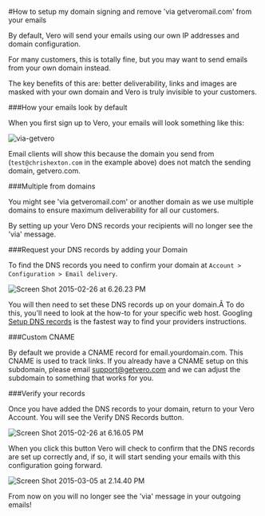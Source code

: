 #How to setup my domain signing and remove 'via getveromail.com' from your emails

By default, Vero will send your emails using our own IP addresses and domain configuration.

For many customers, this is totally fine, but you may want to send emails from your own domain instead.

The key benefits of this are: better deliverability, links and images are masked with your own domain and Vero is truly invisible to your customers.

###How your emails look by default

When you first sign up to Vero, your emails will look something like this:

![via-getvero](https://www.getvero.com/wp-content/uploads/2014/08/via-getvero.png)

Email clients will show this because the domain you send from (`test@chrishexton.com` in the example above) does not match the sending domain, getvero.com.

###Multiple from domains

You might see 'via getveromail.com' or another domain as we use multiple domains to ensure maximum deliverability for all our customers.

By setting up your Vero DNS records your recipients will no longer see the 'via' message.

###Request your DNS records by adding your Domain

To find the DNS records you need to confirm your domain at `Account > Configuration > Email delivery`.

![Screen Shot 2015-02-26 at 6.26.23 PM](https://www.getvero.com/wp-content/uploads/2015/02/Screen-Shot-2015-02-26-at-6.26.23-PM.png)

You will then need to set these DNS records up on your domain.Â To do this, you'll need to look at the how-to for your specific web host. Googling [Setup DNS records](https://www.google.com.au/search?q=how+to+configure+dns+records&oq=how+to+configure+dns+records) is the fastest way to find your providers instructions.

###Custom CNAME

By default we provide a CNAME record for email.yourdomain.com. This CNAME is used to track links. If you already have a CNAME setup on this subdomain, please email support@getvero.com and we can adjust the subdomain to something that works for you.

###Verify your records

Once you have added the DNS records to your domain, return to your Vero Account. You will see the 
Verify DNS Records button.

![Screen Shot 2015-02-26 at 6.16.05 PM](https://www.getvero.com/wp-content/uploads/2015/02/Screen-Shot-2015-02-26-at-6.16.05-PM.png)

When you click this button Vero will check to confirm that the DNS records are set up correctly and, if so, it will start sending your emails with this configuration going forward.

![Screen Shot 2015-03-05 at 2.14.40 PM](https://www.getvero.com/wp-content/uploads/2015/02/Screen-Shot-2015-03-05-at-2.14.40-PM.png)

From now on you will no longer see the 'via' message in your outgoing emails!

 